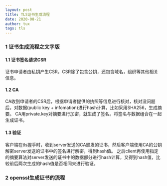 ```yaml
---
layout: post
title: TLS证书生成流程
date: 2020-08-21
author: tux
tags: tls
---
```


### 1 证书生成流程之文字版

#### 1.1 证书签名请求CSR

证书申请者由私钥产生CSR，CSR除了包含公钥，还包含域名，组织等其他相关信息。

#### 1.2 CA

CA收到申请者的CSR后，根据申请者提供的执照等信息进行核对，核对没问题后，对数据(public key + infomation)进行hash计算，比如采用SHA256，生成摘要。
CA用private.key对摘要进行加密，就生成了签名。将签名与数据组合在一起生成证书。

#### 1.3 验证

客户端在tls握手时，收到server发送的CA颁发的证书，然后客户端使用CA的公钥解密server发送的证书中的签名进行解密，得到hash值。
之后client再使用指定的摘要算法对server发送的证书中的数据部分进行hash计算，又得到hash值，比较前后两次生成的hash值是否相同来进行验证。

### 2 openssl生成证书的流程
